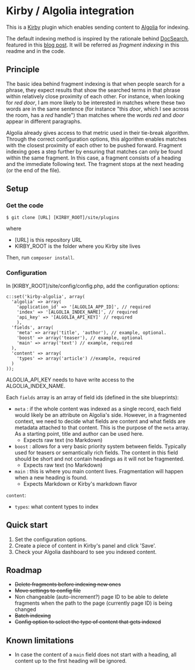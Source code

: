 # Kirby / Algolia integration
This is a [Kirby](https://getkirby.com) plugin which enables sending content to [Algolia](https://www.algolia.com/) for indexing.

The default indexing method is inspired by the rationale behind [DocSearch](https://community.algolia.com/docsearch/),  featured in this [blog post](https://blog.algolia.com/how-to-build-a-helpful-search-for-technical-documentation-the-laravel-example). It will be referred as *fragment indexing* in this readme and in the code.

## Principle

The basic idea behind fragment indexing is that when people search for a phrase, they expect results that show the searched terms in that phrase within relatively close proximity of each other. For instance, when looking for *red door*, I am more likely to be interested in matches where these two words are in the same sentence (for instance "this *door*, which I see across the room, has a *red* handle")  than matches where the words *red* and *door* appear in different paragraphs.

Algolia already gives access to that metric used in their tie-break algorithm. Through the correct configuration options, this algorithm enables matches with the closest proximity of each other to be pushed forward. Fragment indexing goes a step further by ensuring that matches can only be found within the same fragment. In this case, a fragment consists of a heading and the immediate following text. The fragment stops at the next heading (or the end of the file).

## Setup

### Get the code

   ```
$ git clone [URL] [KIRBY_ROOT]/site/plugins
   ```
where 

- [URL] is this repository URL
- KIRBY_ROOT is the folder where you Kirby site lives

Then, run `composer install`.

### Configuration

In [KIRBY_ROOT]/site/config/config.php, add the configuration options:

```
c::set('kirby-algolia', array(
  'algolia' => array(
    'application_id' => '[ALGOLIA_APP_ID]', // required
    'index' => '[ALGOLIA_INDEX_NAME]', // required
    'api_key' => '[ALGOLIA_API_KEY]' // required
    ),
  'fields', array(
    'meta' => array('title', 'author'), // example, optional.
    'boost' => array('teaser'), // example, optional
    'main' => array('text') // example, required
  ),
  'content' => array(
    'types' => array('article') //example, required
  )
));
```

ALGOLIA_API_KEY needs to have write access to the ALGOLIA_INDEX_NAME.

Each `fields` array is an array of field ids (defined in the site blueprints): 

- `meta` : if the whole content was indexed as a single record, each field would likely be an attribute on Algolia's side. However, in a fragmented context, we need to decide what fields are content and what fields are metadata attached to that content. This is the purpose of the `meta` array. As a starting point, title and author can be used here.
  - Expects raw text (no Markdown)
- `boost` : allows for a very basic priority system between fields. Typically used for teasers or semantically rich fields. The content in this field should be short and not contain headings as it will not be fragmented.  
  - Expects raw text (no Markdown)
- `main` : this is where you main content lives. Fragmentation will happen when a new heading is found.
  - Expects Markdown or Kirby's markdown flavor

`content`:

- `types`: what content types to index 

## Quick start

1. Set the configuration options.
2. Create a piece of content in Kirby's panel and click 'Save'.
3. Check your Algolia dashboard to see you indexed content.

## Roadmap

- ~~Delete fragments before indexing new ones~~
- ~~Move settings to config file~~
- Non changeable (auto-increment?) page ID to be able to delete fragments when the path to the page (currently page ID) is being changed  
- ~~Batch indexing~~
- ~~Config option to select the type of content that gets indexed~~


## Known limitations

- In case the content of a `main` field does not start with a heading, all content up to the first heading will be ignored.